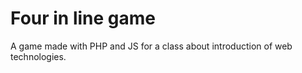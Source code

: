 Four in line game
============

A game made with PHP and JS for a class about introduction of web technologies.
